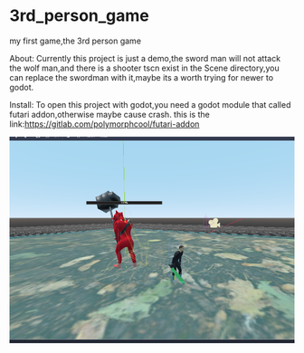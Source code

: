 # 3rd_person_game
my first game,the 3rd person game

About:
    Currently this project is just a demo,the sword man will not attack the wolf man,and there is a shooter tscn exist in the Scene directory,you can replace the swordman with it,maybe its a worth trying for newer to godot.
    
Install:
    To open this project with godot,you need a godot module that called futari addon,otherwise maybe cause crash.
this is the link:https://gitlab.com/polymorphcool/futari-addon



![image](https://github.com/epth/3rd_person_game/blob/master/image/readme1.png)
